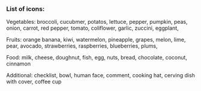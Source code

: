 ### List of icons:

Vegetables:
broccoli,
cucubmer,
potatos,
lettuce,
pepper,
pumpkin,
peas,
onion,
carrot,
red pepper,
tomato,
coliflower,
garlic,
zuccini,
eggplant,

Fruits:
orange
banana,
kiwi,
watermelon,
pineapple,
grapes,
melon,
lime,
pear,
avocado,
strawberries,
raspberries,
blueberries,
plums,

Food:
milk,
cheese,
doughnut,
fish,
egg,
nuts,
bread,
chocolate,
coconut,
cinnamon

Additional:
checklist,
bowl,
human face,
comment,
cooking hat,
cerving dish with cover,
coffee cup
